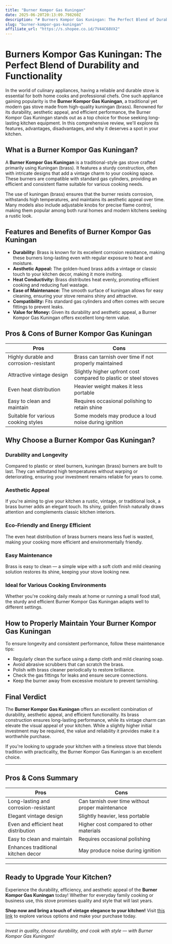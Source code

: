 ```yaml
---
title: "Burner Kompor Gas Kuningan"
date: 2025-06-20T20:13:09.798260Z
description: "# Burners Kompor Gas Kuningan: The Perfect Blend of Durability and Functionality..."
slug: "burner-kompor-gas-kuningan"
affiliate_url: "https://s.shopee.co.id/7V44C68VX2"
---
```

# Burners Kompor Gas Kuningan: The Perfect Blend of Durability and Functionality

In the world of culinary appliances, having a reliable and durable stove is essential for both home cooks and professional chefs. One such appliance gaining popularity is the **Burner Kompor Gas Kuningan**, a traditional yet modern gas stove made from high-quality kuningan (brass). Renowned for its durability, aesthetic appeal, and efficient performance, the Burner Kompor Gas Kuningan stands out as a top choice for those seeking long-lasting kitchen equipment. In this comprehensive review, we'll explore its features, advantages, disadvantages, and why it deserves a spot in your kitchen.

## What is a Burner Kompor Gas Kuningan?

A **Burner Kompor Gas Kuningan** is a traditional-style gas stove crafted primarily using Kuningan (brass). It features a sturdy construction, often with intricate designs that add a vintage charm to your cooking space. These burners are compatible with standard gas cylinders, providing an efficient and consistent flame suitable for various cooking needs.

The use of kuningan (brass) ensures that the burner resists corrosion, withstands high temperatures, and maintains its aesthetic appeal over time. Many models also include adjustable knobs for precise flame control, making them popular among both rural homes and modern kitchens seeking a rustic look.

## Features and Benefits of Burner Kompor Gas Kuningan

- **Durability:** Brass is known for its excellent corrosion resistance, making these burners long-lasting even with regular exposure to heat and moisture.
- **Aesthetic Appeal:** The golden-hued brass adds a vintage or classic touch to your kitchen decor, making it more inviting.
- **Heat Conductivity:** Brass distributes heat evenly, promoting efficient cooking and reducing fuel wastage.
- **Ease of Maintenance:** The smooth surface of kuningan allows for easy cleaning, ensuring your stove remains shiny and attractive.
- **Compatibility:** Fits standard gas cylinders and often comes with secure fittings to prevent leaks.
- **Value for Money:** Given its durability and aesthetic appeal, a Burner Kompor Gas Kuningan offers excellent long-term value.

## Pros & Cons of Burner Kompor Gas Kuningan

| **Pros**                           | **Cons**                         |
|-----------------------------------|----------------------------------|
| Highly durable and corrosion-resistant | Brass can tarnish over time if not properly maintained |
| Attractive vintage design        | Slightly higher upfront cost compared to plastic or steel stoves |
| Even heat distribution            | Heavier weight makes it less portable |
| Easy to clean and maintain        | Requires occasional polishing to retain shine |
| Suitable for various cooking styles | Some models may produce a loud noise during ignition |

## Why Choose a Burner Kompor Gas Kuningan?

### Durability and Longevity

Compared to plastic or steel burners, kuningan (brass) burners are built to last. They can withstand high temperatures without warping or deteriorating, ensuring your investment remains reliable for years to come.

### Aesthetic Appeal

If you're aiming to give your kitchen a rustic, vintage, or traditional look, a brass burner adds an elegant touch. Its shiny, golden finish naturally draws attention and complements classic kitchen interiors.

### Eco-Friendly and Energy Efficient

The even heat distribution of brass burners means less fuel is wasted, making your cooking more efficient and environmentally friendly.

### Easy Maintenance

Brass is easy to clean — a simple wipe with a soft cloth and mild cleaning solution restores its shine, keeping your stove looking new.

### Ideal for Various Cooking Environments

Whether you're cooking daily meals at home or running a small food stall, the sturdy and efficient Burner Kompor Gas Kuningan adapts well to different settings.

## How to Properly Maintain Your Burner Kompor Gas Kuningan

To ensure longevity and consistent performance, follow these maintenance tips:

- Regularly clean the surface using a damp cloth and mild cleaning soap.
- Avoid abrasive scrubbers that can scratch the brass.
- Polish with brass cleaner periodically to restore brilliance.
- Check the gas fittings for leaks and ensure secure connections.
- Keep the burner away from excessive moisture to prevent tarnishing.

## Final Verdict

The **Burner Kompor Gas Kuningan** offers an excellent combination of durability, aesthetic appeal, and efficient functionality. Its brass construction ensures long-lasting performance, while its vintage charm can elevate the visual appeal of your kitchen. While a slightly higher initial investment may be required, the value and reliability it provides make it a worthwhile purchase.

If you're looking to upgrade your kitchen with a timeless stove that blends tradition with practicality, the Burner Kompor Gas Kuningan is an excellent choice.

---

## Pros & Cons Summary

| **Pros**                           | **Cons**                         |
|-----------------------------------|----------------------------------|
| Long-lasting and corrosion-resistant | Can tarnish over time without proper maintenance |
| Elegant vintage design          | Slightly heavier, less portable |
| Even and efficient heat distribution | Higher cost compared to other materials |
| Easy to clean and maintain        | Requires occasional polishing |
| Enhances traditional kitchen decor | May produce noise during ignition |

---

## Ready to Upgrade Your Kitchen?

Experience the durability, efficiency, and aesthetic appeal of the **Burner Kompor Gas Kuningan** today! Whether for everyday family cooking or business use, this stove promises quality and style that will last years.

**Shop now and bring a touch of vintage elegance to your kitchen!** Visit [this link](https://s.shopee.co.id/7V44C68VX2) to explore various options and make your purchase today.

---

*Invest in quality, choose durability, and cook with style — with Burner Kompor Gas Kuningan!*